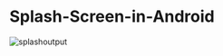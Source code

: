 # Splash-Screen-in-Android
![splashoutput](https://user-images.githubusercontent.com/81187698/117473116-3def6400-af77-11eb-9b66-c960d99a5b02.PNG)
